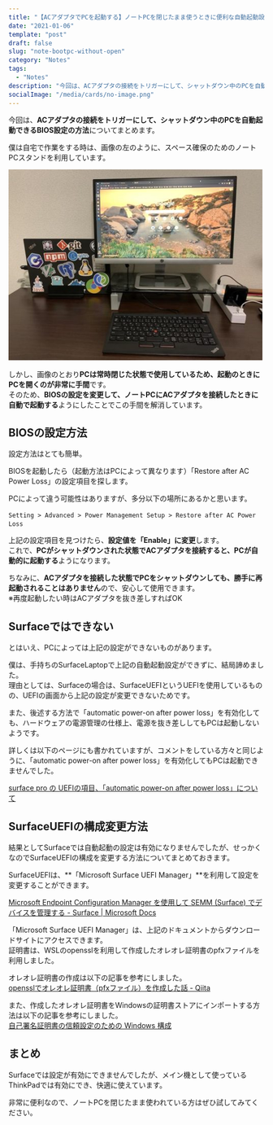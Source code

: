 ```yaml
---
title: "【ACアダプタでPCを起動する】ノートPCを閉じたまま使うときに便利な自動起動設定の変更方法"
date: "2021-01-06"
template: "post"
draft: false
slug: "note-bootpc-without-open"
category: "Notes"
tags:
  - "Notes"
description: "今回は、ACアダプタの接続をトリガーにして、シャットダウン中のPCを自動起動できるBIOS設定の方法についてまとめます。"
socialImage: "/media/cards/no-image.png"
---
```


今回は、**ACアダプタの接続をトリガーにして、シャットダウン中のPCを自動起動できるBIOS設定の方法**についてまとめます。

僕は自宅で作業をする時は、画像の左のように、スペース確保のためのノートPCスタンドを利用しています。

![img](../../static/media/2021-01-06-note-bootpc-without-open/image0.jpg)


しかし、画像のとおり**PCは常時閉じた状態で使用しているため、起動のときにPCを開くのが非常に手間**です。  
そのため、**BIOSの設定を変更して、ノートPCにACアダプタを接続したときに自動で起動する**ようにしたことでこの手間を解消しています。

## BIOSの設定方法 

設定方法はとても簡単。

BIOSを起動したら（起動方法はPCによって異なります）「Restore after AC Power Loss」の設定項目を探します。

PCによって違う可能性はありますが、多分以下の場所にあるかと思います。

`Setting > Advanced > Power Management Setup > Restore after AC Power Loss`

上記の設定項目を見つけたら、**設定値を「Enable」に変更**します。  
これで、**PCがシャットダウンされた状態でACアダプタを接続すると、PCが自動的に起動する**ようになります。

ちなみに、**ACアダプタを接続した状態でPCをシャットダウンしても、勝手に再起動されることはありません**ので、安心して使用できます。  
※再度起動したい時はACアダプタを抜き差しすればOK

## Surfaceではできない 

とはいえ、PCによっては上記の設定ができないものがあります。

僕は、手持ちのSurfaceLaptopで上記の自動起動設定ができずに、結局諦めました。  
理由としては、Surfaceの場合は、SurfaceUEFIというUEFIを使用しているものの、UEFIの画面から上記の設定が変更できないためです。

また、後述する方法で「automatic power-on after power loss」を有効化しても、ハードウェアの電源管理の仕様上、電源を抜き差ししてもPCは起動しないようです。

詳しくは以下のページにも書かれていますが、コメントをしている方々と同じように、「automatic power-on after power loss」を有効化してもPCは起動できませんでした。

[surface pro の UEFIの項目、「automatic power-on after power loss」について](https://social.technet.microsoft.com/Forums/ja-JP/82ebce30-d76d-46c0-8ca6-26f10fd415f1/surface-pro-12398-uefi1239838917304461228912300automatic-poweron-after-power?forum=win10itprogeneralJP)

## SurfaceUEFIの構成変更方法 

結果としてSurfaceでは自動起動の設定は有効になりませんでしたが、せっかくなのでSurfaceUEFIの構成を変更する方法についてまとめておきます。

SurfaceUEFIは、**「Microsoft Surface UEFI Manager」**を利用して設定を変更することができます。

[Microsoft Endpoint Configuration Manager を使用して SEMM (Surface) でデバイスを管理する - Surface | Microsoft Docs](https://docs.microsoft.com/ja-jp/surface/use-system-center-configuration-manager-to-manage-devices-with-semm)


「Microsoft Surface UEFI Manager」は、上記のドキュメントからダウンロードサイトにアクセスできます。  
証明書は、WSLのopensslを利用して作成したオレオレ証明書のpfxファイルを利用しました。

オレオレ証明書の作成は以下の記事を参考にしました。  
[opensslでオレオレ証明書（pfxファイル）を作成した話 - Qiita](https://qiita.com/ttoori-ttoori/items/f756a1baabda6359995d)

また、作成したオレオレ証明書をWindowsの証明書ストアにインポートする方法は以下の記事を参考にしました。  
[自己署名証明書の信頼設定のための Windows 構成](https://docs.lansa.com/14/ja/lansa018/content/lansa/webserviceseng01_0380.htm)

## まとめ 

Surfaceでは設定が有効にできませんでしたが、メイン機として使っているThinkPadでは有効にでき、快適に使えています。

非常に便利なので、ノートPCを閉じたまま使われている方はぜひ試してみてください。
